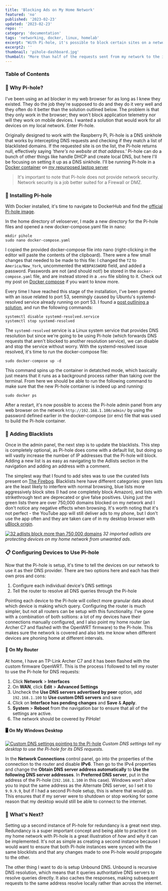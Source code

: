 ```yaml
---
title: 'Blocking Ads on My Home Network'
featured: 'no'
published: '2023-02-23'
updated: '2023-02-23'
repo: ''
category: 'documentation'
tags: 'networking, docker, linux, homelab'
excerpt: "With Pi-hole, it's possible to block certain sites on a network, to prevent devices from relaying personal data to the Internet, and to help protect a network from sites known to inject malicious code. It also helps block unwanted ads on the internet."
excerpt2: ''
thumbnail: 'pihole-dashboard.jpg'
thumbalt: "More than half of the requests sent from my network to the internet are being blocked by PiHole"
---
```


### Table of Contents

### 🚧 Why Pi-hole?

I've been using an ad blocker in my web browser for as long as I knew they existed. They do the job they're supposed to do and they do it very well and they often do it better than the solution outlined below. The problem is that they only work in the browser; they won't block application telemetry nor will they work on mobile devices. I wanted a solution that would work for all devices on my local network. Enter Pi-hole.

Originally designed to work with the Raspberry Pi, Pi-hole is a DNS sinkhole that works by intercepting DNS requests and checking if they match a list of blacklisted domains. If the requested site is on the list, the Pi-hole returns null, effectively saying *'there's no website at that address.'* Pi-hole can do a bunch of other things like handle DHCP and create local DNS, but here I'll be focusing on setting it up as a DNS sinkhole. I'll be running Pi-hole in a [Docker container](/projects/running-docker-in-my-homelab) on [my repurposed laptop server](/projects/repurposing-an-old-laptop)

> It's important to note that Pi-hole does not provide  network security. Network security is a job better suited for a Firewall or DMZ. 

### 🥧 Installing Pi-hole

With Docker installed, it's time to navigate to DockerHub and find the [official Pi-hole image](https://hub.docker.com/r/pihole/pihole). 

In the home directory of veloserver, I made a new directory for the Pi-hole files and opened a new docker-compose.yaml file in nano:

```
mkdir pihole
sudo nano docker-compose.yaml
```

I copied the provided docker-compose file into nano (right-clicking in the editor will paste the contents of the clipboard). There were a few small changes that needed to be made to this file: I changed the `TZ` to `America/New_York`, uncommented the `WEBPASSWORD` field, and added a password. Passwords are not (and should not!) be stored in the `docker-compose.yaml` file, and are instead stored in a `.env` file sibling to it. Check out my post on [Docker compose](/projects/running-docker-in-my-homelab) if you want to know more. 

Every time I have reached this stage of the installation, I've been greeted with an issue related to port 53, seemingly caused by Ubuntu's systemd-resolved service already running on port 53. I found a [post outlining a solution](https://discourse.pi-hole.net/t/docker-unable-to-bind-to-port-53/45082/7), and run the following commands:

```
systemctl disable systemd-resolved.service
systemctl stop systemd-resolved
```

The `systemd-resolved` service is a Linux system service that provides DNS resolution but since we're going to be using Pi-hole (which forwards DNS requests that aren't blocked to another resolution service), we can disable and stop the service without worry. With the systemd-resolved issue resolved, it's time to run the docker-compose file:

```
sudo docker-compose up -d
```

This command spins up the container in detatched mode, which basically just means that it runs as a background process rather than taking over the terminal. From here we should be able to run the following command to make sure that the new Pi-hole container is indeed up and running:

```
sudo docker ps
```

After a restart, it's now possible to access the Pi-hole admin panel from any web browser on the network `http://192.168.1.100/admin/` by using the password defined earlier in the docker-compose (or env) file that was used to build the Pi-hole container. 

### 🛑 Adding Blacklists

Once in the admin panel, the next step is to update the blacklists. This step is completely optional, as Pi-hole does come with a default list, but doing so will vastly increase the number of IP addresses that the Pi-hole will block. Adding a new list is as easy as navigating to the Adlists section in the navigation and adding an address with a comment.

The simplest way that I found to add sites was to use the curated lists present on [The Firebog](https://firebog.net/). Blacklists here have different categories: green lists are the least likely to interfere with normal browsing, blue lists more aggressively block sites (I had one completely block Amazon), and lists with strikethrough text are deprecated or give false positives. Using just the green lists there are over 750,000 domains blocked on my network and I don't notice any negative effects when browsing. It's worth noting that it's not perfect - the YouTube app will still deliver ads to my phone, but I don't use the app often and they are taken care of in my desktop browser with [uBlock origin](https://ublockorigin.com/). 

[![32 adlists block more than 750,000 domains](pihole-adlists.jpg "32 adlists block more than 750,000 domains")](pihole-adlists.jpg)
*32 imported adlists are protecting devices on my home network from unwanted ads.*

### 📋 Configuring Devices to Use Pi-hole

Now that the Pi-hole is setup, it's time to tell the devices on our network to use it as their DNS provider. There are two options here and each has their own pros and cons:

1) Configure each individual device's DNS settings
2) Tell the router to resolve all DNS queries through the Pi-hole

Pointing each device to the Pi-hole will collect more granular data about which device is making which query. Configuring the router is much simpler, but not all routers can be setup with this functionality. I've gone with a combination of both soltions: a lot of my devices have their connections manually configured, and I also point my home router (an Archer C7 and flashed with the OpenWRT firmware) to the Pi-hole. This makes sure the network is covered and also lets me know when different devices are phoning home at different intervals. 

#### 🔀 On My Router

At home, I have an TP-Link Archer C7 and it has been flashed with the custom firmware OpenWRT. This is the process I followed to tell my router to use the Pi-hole for DNS requests:

1) Click **Network** > **Interfaces**
2) On **WAN**, click **Edit** > **Advanced Settings**
3) Uncheck the **Use DNS servers advertised by peer** option, add `192.168.1.100` to **Use custom DNS servers** and save
4) Click on **Interface has pending changes** and **Save** & **Apply**. 
5) **System** > **Reboot** from the navigation bar to ensure that all of the settings are active. 
6) The network should be covered by PiHole! 

#### 🖥️ On My Windows Desktop

[![Custom DNS settings pointing to the Pi-hole](pihole-dns-configuration.jpg "Custom DNS Settings")](pihole-dns-configuration.jpg)
*Custom DNS settings tell my desktop to use the Pi-hole for its DNS requests.*

In the **Network Connections** control panel, go into the properties of the connection to the router and disable **IPv6**. Then go to the IPv4 properties and change the **Obtain DNS server address automatically** to **Use the following DNS server addresses**. In **Preferred DNS server**, put in the address of the Pi-hole (`192.168.1.100` in this case). Windows won't allow you to input the same address as the Alternate DNS server, so I set it to `9.9.9.9`, but if I had a second Pi-hole setup, this is where that would go. This ensures that if my server were to shutdown or stop working for some reason that my desktop would still be able to connect to the internet. 

### 🙋 What's Next?

Setting up a second instance of Pi-hole for redundancy is a great next step. Redundancy is a super important concept and being able to practice it on my home network with Pi-hole is a great illustration of *how* and *why* it can be implemented. It's not as simple as creating a second instance because I would want to ensure that both Pi-hole instances were synced with the same blocklists and that any changes made to one Pi-hole would propogate to the other. 

The other thing I want to do is setup Unbound DNS. Unbound is recursive DNS resolution, which means that it queries authoritative DNS servers to resolve queries directly. It also caches the responses, making subsequent requests to the same address resolve locally rather than across the internet. 
